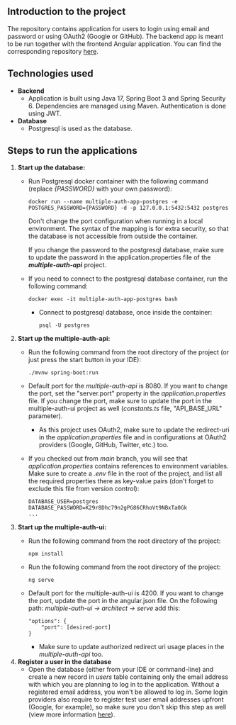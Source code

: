 ## Introduction to the project
The repository contains application for users to login using email and password or using OAuth2 (Google or GitHub).
The backend app is meant to be run together with the frontend Angular application. You can find the corresponding repository [here](https://github.com/anitalakhadze/multiple-auth-ui).

## Technologies used
- **Backend**
    - Application is built using Java 17, Spring Boot 3 and Spring Security 6. Dependencies are managed using Maven. Authentication is done using JWT.
- **Database**
    - Postgresql is used as the database.


## Steps to run the applications
1. **Start up the database:**
    - Run Postgresql docker container with the following command (replace _{PASSWORD}_ with your own password):

      `docker run --name multiple-auth-app-postgres -e POSTGRES_PASSWORD={PASSWORD} -d -p 127.0.0.1:5432:5432 postgres`

      Don't change the port configuration when running in a local environment. The syntax of the mapping is for extra security, so that the database is not accessible from outside the container.

      If you change the password to the postgresql database, make sure to update the password in the application.properties file of the **_multiple-auth-api_** project.
    - If you need to connect to the postgresql database container, run the following command:

      `docker exec -it multiple-auth-app-postgres bash`
        - Connect to postgresql database, once inside the container:

          `psql -U postgres`
2. **Start up the multiple-auth-api:**
    - Run the following command from the root directory of the project (or just press the start button in your IDE):

      `./mvnw spring-boot:run`

    - Default port for the _multiple-auth-api_ is 8080. If you want to change the port, set the "server.port" property in the _application.properties_ file. If you change the port, make sure to update the port in the multiple-auth-ui project as well (_constants.ts_ file, "API_BASE_URL" parameter).

        - As this project uses OAuth2, make sure to update the redirect-uri in the _application.properties_ file and in configurations at OAuth2 providers (Google, GitHub, Twitter, etc.) too.
    - If you checked out from _main_ branch, you will see that _application.properties_ contains references to environment variables. Make sure to create a _.env_ file in the root of the project, and list all the required properties there as key-value pairs (don't forget to exclude this file from version control):
      ```
      DATABASE_USER=postgres
      DATABASE_PASSWORD=K29r8Dhc79n2gPG86CRhoVt9NBxTa0Gk
      ...
      ```
3. **Start up the multiple-auth-ui:**
    - Run the following command from the root directory of the project:

      `npm install`
    - Run the following command from the root directory of the project:

      `ng serve`
    - Default port for the multiple-auth-ui is 4200. If you want to change the port, update the port in the angular.json file. On the following path: _multiple-auth-ui -> architect -> serve_ add this:
        ```
        "options": {
            "port": [desired-port]
        }
        ```
        - Make sure to update authorized redirect uri usage places in the _multiple-auth-api_ too.
4. **Register a user in the database**
    - Open the database (either from your IDE or command-line) and create a new record in _users_ table containing only the email address with which you are planning to log in to the application. Without a registered email address, you won't be allowed to log in. Some login providers also require to register test user email addresses upfront (Google, for example), so make sure you don't skip this step as well (view more information [here](https://blog.devgenius.io/part-3-implementing-authentication-with-spring-boot-security-6-oauth2-and-angular-17-via-8716646ed062)).
